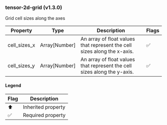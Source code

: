 ### tensor-2d-grid (v1.3.0)
Grid cell sizes along the axes

| Property | Type | Description | Flags |
|---|---|---|---|
| cell_sizes_x | Array[Number] | An array of float values that represent the cell sizes along the x-axis. | ✅ |
| cell_sizes_y | Array[Number] | An array of float values that represent the cell sizes along the y-axis. | ✅ |


#### Legend

| Flag | Description |
| --- | --- |
| ⬆️ | Inherited property |
| ✅ | Required property |

